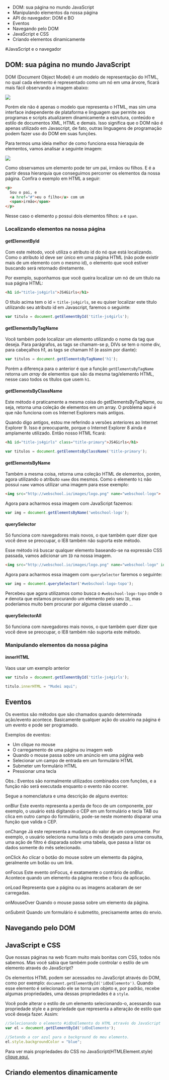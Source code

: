 - DOM: sua página no mundo JavaScript
- Manipulando elementos da nossa página
- API do navegador: DOM e BO
- Eventos
- Navegando pelo DOM
- JavaScript e CSS
- Criando elementos dinamicamente

#JavaScript e o navegador

## DOM: sua página no mundo JavaScript

DOM (Document Object Model) é um modelo de representação do HTML, no qual cada elemento é representado como um nó em uma árvore, ficará mais fácil observando a imagem abaixo:

![](https://cldup.com/fA-PTLBKMU.gif)

Porém ele não é apenas o modelo que representa o HTML, mas sim uma interface independente de plataforma e linguagem que permite aos programas e scripts atualizarem dinamicamente a estrutura, conteúdo e estilo de documentos XML, HTML e demais. Isso significa que o DOM não é apenas utilizado em Javascript, de fato, outras linguagens de programação podem fazer uso do DOM em suas funções.

Para termos uma ideia melhor de como funciona essa hieraquia de elementos, vamos analisar a seguinte imagem:

![](https://cldup.com/_ZpqXo2R9U-1200x1200.png)

Como observamos um elemento pode ter um pai, irmãos ou filhos. E é a partir dessa hierarquia que conseguimos percorrer os elementos da nossa página. Confira o exemplo em HTML a seguir:

```html
<p>
  Sou o pai, e 
  <a href="#">eu o filho</a> com um  
  <span>irmão</span>
</p>
```

Nesse caso o elemento `p` possui dois elementos filhos: `a` e `span`.


### Localizando elementos na nossa página

#### getElementById

Com este método, você utiliza o atributo id do nó que está localizando. Como o atributo id deve ser único em uma página HTML (não pode existir mais de um elemento com o mesmo id), o elemento que você estiver buscando será retornado diretamente.

Por exemplo, suponhamos que você queira localizar um nó de um título na sua página HTML:

```html
<h1 id="title-js4girls">JS4Girls</h1>
```

O título acima tem o id = `title-js4girls`, se eu quiser localizar este título utilizando seu atributo id em Javascript, faremos o seguinte:

```js
var titulo = document.getElementById('title-js4girls');
```



#### getElementsByTagName

Você também pode localizar um elemento utilizando o nome da tag que deseja. Para parágrafos, as tags se chamam-se p, DIVs se tem o nome div, para cabeçalhos h1, as tags se chamam h1 (e assim por diante):

```js
var titulos = document.getElementsByTagName('h1');
```

Porém a diferença para o anterior é que a função `getElementsByTagName` retorna um *array* de elementos que são da mesma tag/elemento HTML, nesse caso todos os títulos que usem `h1`.

#### getElementsByClassName

Este método é praticamente a mesma coisa do getElementsByTagName, ou seja, retorna uma coleção de elementos em um array. O problema aqui é que não funciona com os Internet Explorers mais antigos.

Quando digo antigos, estou me referindo a versões anteriores ao Internet Explorer 9. Isso é preocupante, porque o Internet Explorer 8 ainda é amplamente utilizado. Então nosso HTML ficará:


```html
<h1 id="title-js4girls" class="title-primary">JS4Girls</h1>
```

```js
var titulos = document.getElementsByClassName('title-primary');
```

#### getElementsByName

Também a mesma coisa, retorna uma coleção HTML de elementos, porém, agora utilizando o atributo `name` dos mesmos. Como o elemento `h1` não possui `name` vamos utilizar uma imagem para esse exemplo:

```html
<img src="http://webschool.io/images/logo.png" name="webschool-logo">
```

Agora para acharmos essa imagem com JavaScript fazemos:

```js
var img = document.getElementsByName('webschool-logo');
```

#### querySelector

Só funciona com navegadores mais novos, o que também quer dizer que você deve se preocupar, o IE8 também não suporta este método.

Esse método irá buscar qualquer elemento baseando-se na expressão CSS passada, vamos adicionar um `ID` na nossa imagem.


```html
<img src="http://webschool.io/images/logo.png" name="webschool-logo" id="webschool-logo-topo">
```

Agora para acharmos essa imagem com `querySelector` faremos o seguinte:


```js
var img = document.querySelector('#webschool-logo-topo');
```

Percebeu que agora utilizamos como busca o `#webschool-logo-topo` onde o `#` denota que estamos procurando um elemento pelo seu `ID`, mas poderíamos muito bem procurar por alguma classe usando `.`.

#### querySelectorAll

Só funciona com navegadores mais novos, o que também quer dizer que você deve se preocupar, o IE8 também não suporta este método.

### Manipulando elementos da nossa página

#### innerHTML

Vaos usar um exemplo anterior


```js
var titulo = document.getElementById('title-js4girls');

titulo.innerHTML = "Mudei aqui";
```



## Eventos
Os eventos são métodos que são chamados quando determinada ação/evento acontece. Basicamente qualquer ação do usuário na página é um evento e pode ser programado.

Exemplos de eventos:

* Um clique no mouse
* O carregamento de uma página ou imagem web
* Quando o mouse passa sobre um anúncio em uma página web
* Selecionar um campo de entrada em um formulário HTML
* Submeter um formulário HTML
* Pressionar uma tecla

Obs.: Eventos são normalmente utilizados combinados com funções, e a função não será executada enquanto o evento não ocorrer.

Segue a nomenclatura e uma descrição de alguns eventos:

onBlur
Este evento representa a perda de foco de um componente, por exemplo, o usuário está digitando o CEP em um formulário e tecla TAB ou clica em outro  campo do formulário, pode-se neste momento disparar uma função que valida o CEP.

onChange
Já este representa a mudança do valor de um componente. Por exemplo, o usuário seleciona numa lista o mês desejado para uma consulta, uma ação de filtro é disparada sobre uma tabela, que passa a listar os dados somente do mês selecionado.

onClick
Ao clicar o botão do mouse sobre um elemento da página, geralmente um botão ou um link.

onFocus
Este evento onFocus, é exatamente o contrário de onBlur. Acontece quando um elemento da página recebe o focu da aplicação.

onLoad
Representa que a página ou as imagens acabaram de ser carregadas.

onMouseOver
Quando o mouse passa sobre um elemento da página.

onSubmit
Quando um formulário é submetito, precisamente antes do envio.


## Navegando pelo DOM

## JavaScript e CSS

Que nossas páginas na web ficam muito mais bonitas com CSS, todos nós sabemos. Mas você sabia que também pode controlar o estilo de um elemento através do JavaScript?

Os elementos HTML podem ser acessados no JavaScript através do DOM, como por exemplo: `document.getElementById('idDoElemento')`. Quando esse elemento é selecionado ele se torna um objeto e, por padrão, recebe algumas propriedades, uma dessas propriedades é a `style`.

Você pode alterar o estilo de um elemento selecionando-o, acessando sua propriedade style e a propriedade que representa a alteração de estilo que você deseja fazer. Assim:

```js
//Selecionando o elemento #idDoElemento do HTML através do JavaScript
var el = document.getElementById('idDoElemento');

//Setando a cor azul para o background do meu elemento.
el.style.backgroundColor = "blue";
```

Para ver mais propriedades do CSS no JavaScript(HTMLElement.style) [clique aqui.](https://developer.mozilla.org/en-US/docs/Web/CSS/CSS_Properties_Reference)


## Criando elementos dinamicamente



